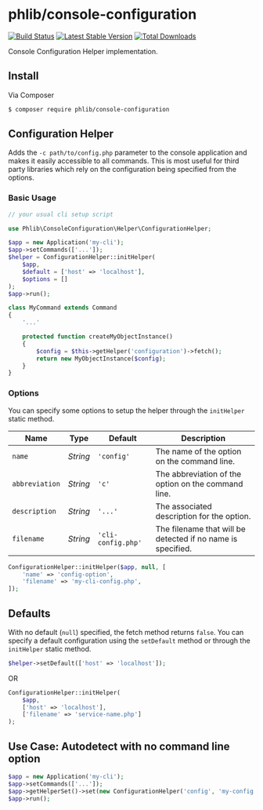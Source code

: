 # phlib/console-configuration

[![Build Status](https://img.shields.io/travis/phlib/console-configuration/master.svg)](https://travis-ci.org/phlib/console-configuration)
[![Latest Stable Version](https://img.shields.io/packagist/v/phlib/console-configuration.svg)](https://packagist.org/packages/phlib/console-configuration)
[![Total Downloads](https://img.shields.io/packagist/dt/phlib/console-configuration.svg)](https://packagist.org/packages/phlib/console-configuration)

Console Configuration Helper implementation.

## Install

Via Composer

``` bash
$ composer require phlib/console-configuration
```

## Configuration Helper

Adds the ```-c path/to/config.php``` parameter to the console application and makes it easily accessible to all 
commands. This is most useful for third party libraries which rely on the configuration being specified from the 
options.

### Basic Usage

```php
// your usual cli setup script

use Phlib\ConsoleConfiguration\Helper\ConfigurationHelper;

$app = new Application('my-cli');
$app->setCommands(['...']);
$helper = ConfigurationHelper::initHelper(
    $app,
    $default = ['host' => 'localhost'],
    $options = []
);
$app->run();

```

```php
class MyCommand extends Command
{
    '...'

    protected function createMyObjectInstance()
    {
        $config = $this->getHelper('configuration')->fetch();
        return new MyObjectInstance($config);
    }
}
```

### Options
You can specify some options to setup the helper through the ```initHelper``` static method.

|Name|Type|Default|Description|
|----|----|-------|-----------|
|`name`|*String*|`'config'`|The name of the option on the command line.|
|`abbreviation`|*String*|`'c'`|The abbreviation of the option on the command line.|
|`description`|*String*|`'...'`|The associated description for the option.|
|`filename`|*String*|`'cli-config.php'`|The filename that will be detected if no name is specified.|

```php
ConfigurationHelper::initHelper($app, null, [
    'name' => 'config-option',
    'filename' => 'my-cli-config.php',
]);
```

## Defaults
With no default (```null```) specified, the fetch method returns ```false```. You can specify a default configuration 
using the ```setDefault``` method or through the ```initHelper``` static method.

```php
$helper->setDefault(['host' => 'localhost']);
```

OR 

```php
ConfigurationHelper::initHelper(
    $app,
    ['host' => 'localhost'],
    ['filename' => 'service-name.php']
);
```

## Use Case: Autodetect with no command line option
```php
$app = new Application('my-cli');
$app->setCommands(['...']);
$app->getHelperSet()->set(new ConfigurationHelper('config', 'my-config.php'));
$app->run();
```
